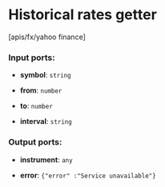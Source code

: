 # Historical rates getter

[apis/fx/yahoo finance]

### Input ports:

* __symbol__: `string`


* __from__: `number`


* __to__: `number`


* __interval__: `string`


### Output ports:

* __instrument__: `any`


* __error__: `{"error" :"Service unavailable"}`


